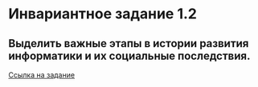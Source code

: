 # Инвариантное задание 1.2

## Выделить важные этапы в истории развития информатики и их социальные последствия.

[Ссылка на задание]()
